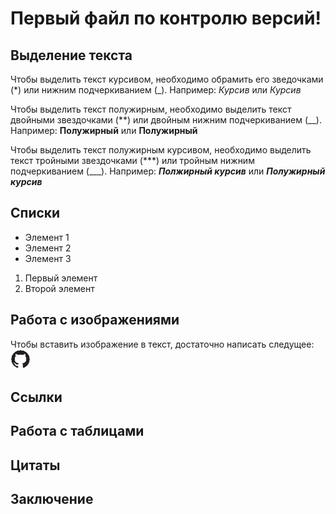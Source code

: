 # Первый файл по контролю версий!

## Выделение текста

Чтобы выделить текст курсивом, необходимо обрамить его зведочками (*) или нижним подчеркиванием (_). Например:
*Курсив* или _Курсив_

Чтобы выделить текст полужирным, необходимо выделить текст двойными звездочками (**) или двойным нижним подчеркиванием (__). Например:
**Полужирный** или __Полужирный__

Чтобы выделить текст полужирным курсивом, необходимо выделить текст тройными звездочками (***) или тройным нижним подчеркиванием (___). Например: 
***Полжирный курсив*** или ___Полужирный курсив___



## Списки

* Элемент 1
* Элемент 2
* Элемент 3

1. Первый элемент
2. Второй элемент

## Работа с изображениями

Чтобы вставить изображение в текст, достаточно написать следущее: ![Значок github](icon.png)

## Ссылки

## Работа с таблицами

## Цитаты

## Заключение